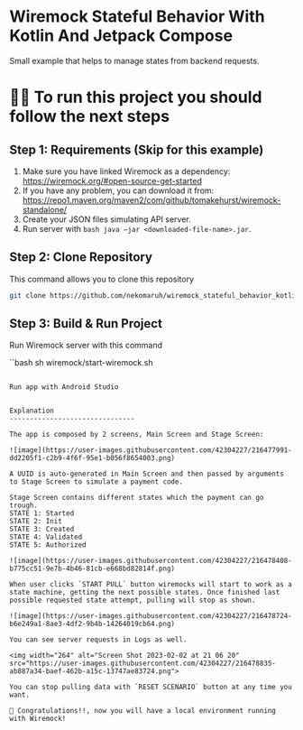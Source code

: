 # Wiremock Stateful Behavior With Kotlin And Jetpack Compose
Small example that helps to manage states from backend requests.

# 👨‍💻 To run this project you should follow the next steps

Step 1: Requirements (Skip for this example)
------------------------------

1. Make sure you have linked Wiremock as a dependency: https://wiremock.org/#open-source-get-started
2. If you have any problem, you can download it from: https://repo1.maven.org/maven2/com/github/tomakehurst/wiremock-standalone/
3. Create your JSON files simulating API server.
4. Run server with `bash java –jar <downloaded-file-name>.jar`.


Step 2: Clone Repository
-------------------------------    

This command allows you to clone this repository

```bash
git clone https://github.com/nekomaruh/wiremock_stateful_behavior_kotlin_jetpack_compose.git
```


Step 3: Build & Run Project
-------------------------------

Run Wiremock server with this command

``bash
sh wiremock/start-wiremock.sh
```

Run app with Android Studio
    
    
Explanation
-------------------------------

The app is composed by 2 screens, Main Screen and Stage Screen:

![image](https://user-images.githubusercontent.com/42304227/216477991-dd2205f1-c2b9-4f6f-95e1-b056f8654003.png)

A UUID is auto-generated in Main Screen and then passed by arguments to Stage Screen to simulate a payment code.

Stage Screen contains different states which the payment can go trough.
STATE 1: Started
STATE 2: Init
STATE 3: Created
STATE 4: Validated
STATE 5: Authorized

![image](https://user-images.githubusercontent.com/42304227/216478408-b775cc51-9e7b-4b46-81cb-e668bd82814f.png)

When user clicks `START PULL` button wiremocks will start to work as a state machine, getting the next possible states. Once finished last possible requested state attempt, pulling will stop as shown.

![image](https://user-images.githubusercontent.com/42304227/216478724-b6e249a1-8ae3-4df2-9b4b-14264019cb64.png)

You can see server requests in Logs as well.

<img width="264" alt="Screen Shot 2023-02-02 at 21 06 20" src="https://user-images.githubusercontent.com/42304227/216478835-ab887a34-baef-462b-a15c-13747ae83724.png">

You can stop pulling data with `RESET SCENARIO` button at any time you want.

🥳 Congratulations!!, now you will have a local environment running with Wiremock!
